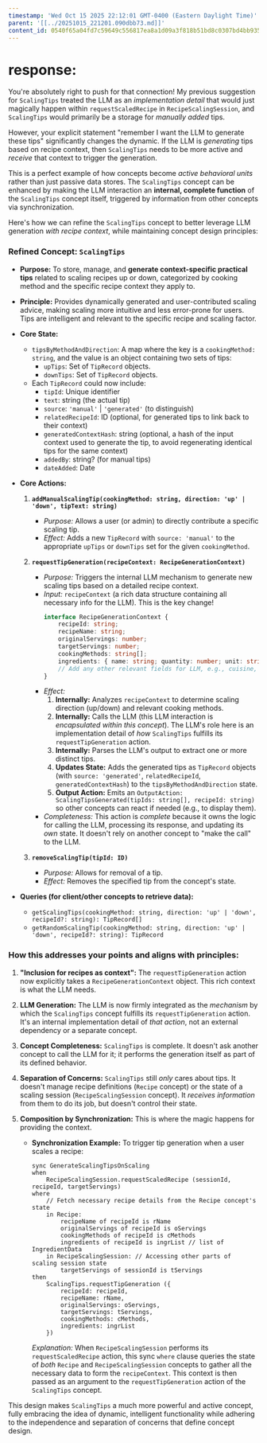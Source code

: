 ```yaml
---
timestamp: 'Wed Oct 15 2025 22:12:01 GMT-0400 (Eastern Daylight Time)'
parent: '[[../20251015_221201.090dbb73.md]]'
content_id: 0540f65a04fd7c59649c556817ea8a1d09a3f818b51bd8c0307bd4bb935f81da
---
```


# response:

You're absolutely right to push for that connection! My previous suggestion for `ScalingTips` treated the LLM as an *implementation detail* that would just magically happen within `requestScaledRecipe` in `RecipeScalingSession`, and `ScalingTips` would primarily be a storage for *manually added* tips.

However, your explicit statement "remember I want the LLM to generate these tips" significantly changes the dynamic. If the LLM is *generating* tips based on recipe context, then `ScalingTips` needs to be more active and *receive* that context to trigger the generation.

This is a perfect example of how concepts become *active behavioral units* rather than just passive data stores. The `ScalingTips` concept can be enhanced by making the LLM interaction an **internal, complete function** of the `ScalingTips` concept itself, triggered by information from other concepts via synchronization.

Here's how we can refine the `ScalingTips` concept to better leverage LLM generation *with recipe context*, while maintaining concept design principles:

### **Refined Concept: `ScalingTips`**

* **Purpose:** To store, manage, and **generate context-specific practical tips** related to scaling recipes up or down, categorized by cooking method and the specific recipe context they apply to.

* **Principle:** Provides dynamically generated and user-contributed scaling advice, making scaling more intuitive and less error-prone for users. Tips are intelligent and relevant to the specific recipe and scaling factor.

* **Core State:**
  * `tipsByMethodAndDirection`: A map where the key is a `cookingMethod: string`, and the value is an object containing two sets of tips:
    * `upTips`: Set of `TipRecord` objects.
    * `downTips`: Set of `TipRecord` objects.
  * Each `TipRecord` could now include:
    * `tipId`: Unique identifier
    * `text`: string (the actual tip)
    * `source`: `'manual'` | `'generated'` (to distinguish)
    * `relatedRecipeId`: ID (optional, for generated tips to link back to their context)
    * `generatedContextHash`: string (optional, a hash of the input context used to generate the tip, to avoid regenerating identical tips for the same context)
    * `addedBy`: string? (for manual tips)
    * `dateAdded`: Date

* **Core Actions:**

  1. **`addManualScalingTip(cookingMethod: string, direction: 'up' | 'down', tipText: string)`**
     * *Purpose:* Allows a user (or admin) to directly contribute a specific scaling tip.
     * *Effect:* Adds a new `TipRecord` with `source: 'manual'` to the appropriate `upTips` or `downTips` set for the given `cookingMethod`.

  2. **`requestTipGeneration(recipeContext: RecipeGenerationContext)`**
     * *Purpose:* Triggers the internal LLM mechanism to generate new scaling tips based on a detailed recipe context.
     * *Input:* `recipeContext` (a rich data structure containing all necessary info for the LLM). This is the key change!
       ```typescript
       interface RecipeGenerationContext {
           recipeId: string;
           recipeName: string;
           originalServings: number;
           targetServings: number;
           cookingMethods: string[];
           ingredients: { name: string; quantity: number; unit: string; scalingContext: string; }[];
           // Add any other relevant fields for LLM, e.g., cuisine, mealType, etc.
       }
       ```
     * *Effect:*
       1. **Internally:** Analyzes `recipeContext` to determine scaling direction (up/down) and relevant cooking methods.
       2. **Internally:** Calls the LLM (this LLM interaction is *encapsulated within this concept*). The LLM's role here is an implementation detail of *how* `ScalingTips` fulfills its `requestTipGeneration` action.
       3. **Internally:** Parses the LLM's output to extract one or more distinct tips.
       4. **Updates State:** Adds the generated tips as `TipRecord` objects (with `source: 'generated'`, `relatedRecipeId`, `generatedContextHash`) to the `tipsByMethodAndDirection` state.
       5. **Output Action:** Emits an `OutputAction: ScalingTipsGenerated(tipIds: string[], recipeId: string)` so other concepts can react if needed (e.g., to display them).
     * *Completeness:* This action is *complete* because it owns the logic for calling the LLM, processing its response, and updating its *own* state. It doesn't rely on another concept to "make the call" to the LLM.

  3. **`removeScalingTip(tipId: ID)`**
     * *Purpose:* Allows for removal of a tip.
     * *Effect:* Removes the specified tip from the concept's state.

* **Queries (for client/other concepts to retrieve data):**
  * `getScalingTips(cookingMethod: string, direction: 'up' | 'down', recipeId?: string): TipRecord[]`
  * `getRandomScalingTip(cookingMethod: string, direction: 'up' | 'down', recipeId?: string): TipRecord`

### **How this addresses your points and aligns with principles:**

1. **"Inclusion for recipes as context":** The `requestTipGeneration` action now explicitly takes a `RecipeGenerationContext` object. This rich context is what the LLM needs.
2. **LLM Generation:** The LLM is now firmly integrated as the *mechanism* by which the `ScalingTips` concept fulfills its `requestTipGeneration` action. It's an internal implementation detail of *that action*, not an external dependency or a separate concept.
3. **Concept Completeness:** `ScalingTips` is complete. It doesn't ask another concept to call the LLM for it; it performs the generation itself as part of its defined behavior.
4. **Separation of Concerns:** `ScalingTips` still *only* cares about tips. It doesn't manage recipe definitions (`Recipe` concept) or the state of a scaling session (`RecipeScalingSession` concept). It *receives information* from them to do its job, but doesn't control their state.
5. **Composition by Synchronization:** This is where the magic happens for providing the context.

   * **Synchronization Example:** To trigger tip generation when a user scales a recipe:

     ```
     sync GenerateScalingTipsOnScaling
     when
         RecipeScalingSession.requestScaledRecipe (sessionId, recipeId, targetServings)
     where
         // Fetch necessary recipe details from the Recipe concept's state
         in Recipe:
             recipeName of recipeId is rName
             originalServings of recipeId is oServings
             cookingMethods of recipeId is cMethods
             ingredients of recipeId is ingrList // list of IngredientData
         in RecipeScalingSession: // Accessing other parts of scaling session state
             targetServings of sessionId is tServings
     then
         ScalingTips.requestTipGeneration ({
             recipeId: recipeId,
             recipeName: rName,
             originalServings: oServings,
             targetServings: tServings,
             cookingMethods: cMethods,
             ingredients: ingrList
         })
     ```

     *Explanation:* When `RecipeScalingSession` performs its `requestScaledRecipe` action, this sync `where` clause queries the state of *both* `Recipe` and `RecipeScalingSession` concepts to gather all the necessary data to form the `recipeContext`. This context is then passed as an argument to the `requestTipGeneration` action of the `ScalingTips` concept.

This design makes `ScalingTips` a much more powerful and active concept, fully embracing the idea of dynamic, intelligent functionality while adhering to the independence and separation of concerns that define concept design.
